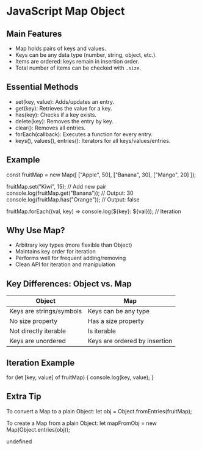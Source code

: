 # JavaScript Map Object

## Main Features

- Map holds pairs of keys and values.
- Keys can be any data type (number, string, object, etc.).
- Items are ordered: keys remain in insertion order.
- Total number of items can be checked with `.size`.

## Essential Methods

- set(key, value): Adds/updates an entry.
- get(key): Retrieves the value for a key.
- has(key): Checks if a key exists.
- delete(key): Removes the entry by key.
- clear(): Removes all entries.
- forEach(callback): Executes a function for every entry.
- keys(), values(), entries(): Iterators for all keys/values/entries.

## Example

const fruitMap = new Map([
["Apple", 50],
["Banana", 30],
["Mango", 20]
]);

fruitMap.set("Kiwi", 15); // Add new pair
console.log(fruitMap.get("Banana")); // Output: 30
console.log(fruitMap.has("Orange")); // Output: false

fruitMap.forEach((val, key) => console.log(${key}: ${val})); // Iteration

## Why Use Map?

- Arbitrary key types (more flexible than Object)
- Maintains key order for iteration
- Performs well for frequent adding/removing
- Clean API for iteration and manipulation

## Key Differences: Object vs. Map

| Object                   | Map                           |
| ------------------------ | ----------------------------- |
| Keys are strings/symbols | Keys can be any type          |
| No size property         | Has a size property           |
| Not directly iterable    | Is iterable                   |
| Keys are unordered       | Keys are ordered by insertion |

## Iteration Example

for (let [key, value] of fruitMap) {
console.log(key, value);
}

## Extra Tip

To convert a Map to a plain Object:
let obj = Object.fromEntries(fruitMap);

To create a Map from a plain Object:
let mapFromObj = new Map(Object.entries(obj));

undefined
